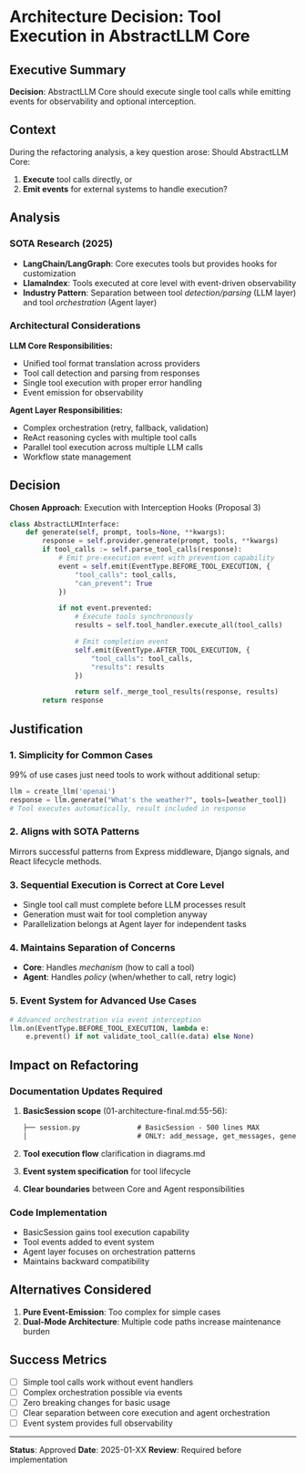 # Architecture Decision: Tool Execution in AbstractLLM Core

## Executive Summary

**Decision**: AbstractLLM Core should execute single tool calls while emitting events for observability and optional interception.

## Context

During the refactoring analysis, a key question arose: Should AbstractLLM Core:
1. **Execute** tool calls directly, or
2. **Emit events** for external systems to handle execution?

## Analysis

### SOTA Research (2025)
- **LangChain/LangGraph**: Core executes tools but provides hooks for customization
- **LlamaIndex**: Tools executed at core level with event-driven observability
- **Industry Pattern**: Separation between tool *detection/parsing* (LLM layer) and tool *orchestration* (Agent layer)

### Architectural Considerations

**LLM Core Responsibilities:**
- Unified tool format translation across providers
- Tool call detection and parsing from responses
- Single tool execution with proper error handling
- Event emission for observability

**Agent Layer Responsibilities:**
- Complex orchestration (retry, fallback, validation)
- ReAct reasoning cycles with multiple tool calls
- Parallel tool execution across multiple LLM calls
- Workflow state management

## Decision

**Chosen Approach**: Execution with Interception Hooks (Proposal 3)

```python
class AbstractLLMInterface:
    def generate(self, prompt, tools=None, **kwargs):
        response = self.provider.generate(prompt, tools, **kwargs)
        if tool_calls := self.parse_tool_calls(response):
            # Emit pre-execution event with prevention capability
            event = self.emit(EventType.BEFORE_TOOL_EXECUTION, {
                "tool_calls": tool_calls,
                "can_prevent": True
            })

            if not event.prevented:
                # Execute tools synchronously
                results = self.tool_handler.execute_all(tool_calls)

                # Emit completion event
                self.emit(EventType.AFTER_TOOL_EXECUTION, {
                    "tool_calls": tool_calls,
                    "results": results
                })

                return self._merge_tool_results(response, results)
        return response
```

## Justification

### 1. **Simplicity for Common Cases**
99% of use cases just need tools to work without additional setup:
```python
llm = create_llm('openai')
response = llm.generate("What's the weather?", tools=[weather_tool])
# Tool executes automatically, result included in response
```

### 2. **Aligns with SOTA Patterns**
Mirrors successful patterns from Express middleware, Django signals, and React lifecycle methods.

### 3. **Sequential Execution is Correct at Core Level**
- Single tool call must complete before LLM processes result
- Generation must wait for tool completion anyway
- Parallelization belongs at Agent layer for independent tasks

### 4. **Maintains Separation of Concerns**
- **Core**: Handles *mechanism* (how to call a tool)
- **Agent**: Handles *policy* (when/whether to call, retry logic)

### 5. **Event System for Advanced Use Cases**
```python
# Advanced orchestration via event interception
llm.on(EventType.BEFORE_TOOL_EXECUTION, lambda e:
    e.prevent() if not validate_tool_call(e.data) else None)
```

## Impact on Refactoring

### Documentation Updates Required

1. **BasicSession scope** (01-architecture-final.md:55-56):
   ```markdown
   ├── session.py              # BasicSession - 500 lines MAX
   │                           # ONLY: add_message, get_messages, generate_with_tools
   ```

2. **Tool execution flow** clarification in diagrams.md

3. **Event system specification** for tool lifecycle

4. **Clear boundaries** between Core and Agent responsibilities

### Code Implementation

- BasicSession gains tool execution capability
- Tool events added to event system
- Agent layer focuses on orchestration patterns
- Maintains backward compatibility

## Alternatives Considered

1. **Pure Event-Emission**: Too complex for simple cases
2. **Dual-Mode Architecture**: Multiple code paths increase maintenance burden

## Success Metrics

- [ ] Simple tool calls work without event handlers
- [ ] Complex orchestration possible via events
- [ ] Zero breaking changes for basic usage
- [ ] Clear separation between core execution and agent orchestration
- [ ] Event system provides full observability

---

**Status**: Approved
**Date**: 2025-01-XX
**Review**: Required before implementation